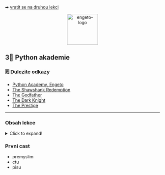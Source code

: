 ➡ [vratit se na druhou lekci](https://github.com/Bralor/python-academy/tree/lekce02)

<p align="center">
  <img alt="engeto-logo" width="100px" src="https://engeto.cz/wp-content/uploads/2019/01/engeto-square.png" />
</p>

## 3⃣ Python akademie
### 🗒 Dulezite odkazy
- [Python Academy, Engeto](https://engeto.com)
- [The Shawshank Redemption](https://www.imdb.com/title/tt0111161/?ref_=fn_al_tt_1)
- [The Godfather](https://www.imdb.com/title/tt0068646/?ref_=fn_al_tt_1)
- [The Dark Knight](https://www.imdb.com/title/tt0468569/?ref_=fn_al_tt_1)
- [The Prestige](https://www.imdb.com/title/tt0482571/?ref_=fn_al_tt_1)
---

### Obsah lekce
<details>
  <summary>Click to expand!</summary>

  ## Heading
  1. A numbered
  2. list
     * With some
     * Sub bullets
</details>

### Prvni cast
- premyslim
- ctu
- pisu

